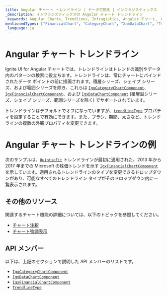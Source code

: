 ```yaml
---
title: Angular チャート トレンドライン | データ可視化 | インフラジスティックス
_description: インフラジスティックスの Angular チャート トレンドライン
_keywords: Angular Charts, Trendlines, Infragistics, Angular チャート, トレンドライン, インフラジスティックス
mentionedTypes: ["FinancialChart", "CategoryChart", "XamDataChart", "TrendLineType"]
_language: ja
---
```


# Angular チャート トレンドライン

Ignite UI for Angular チャートでは、トレンドラインはトレンドの識別やデータ内のパターンの検索に役立ちます。トレンドラインは、常にチャートにバインドされたデータ ポイントの前に描画されます。積層シリーズ、シェイプ シリーズ、および範囲シリーズを除き、これらは [`IgxCategoryChartComponent`]({environment:dvApiBaseUrl}/products/ignite-ui-angular/api/docs/typescript/latest/classes/igxcategorychartcomponent.html)、[`IgxFinancialChartComponent`]({environment:dvApiBaseUrl}/products/ignite-ui-angular/api/docs/typescript/latest/classes/igxfinancialchartcomponent.html)、および [`IgxDataChartComponent`]({environment:dvApiBaseUrl}/products/ignite-ui-angular/api/docs/typescript/latest/classes/igxdatachartcomponent.html) (積層型シリーズ、シェイプ シリーズ、範囲シリーズを除く) でサポートされています。

トレンドラインはデフォルトでオフになっていますが、[`trendLineType`]({environment:dvApiBaseUrl}/products/ignite-ui-angular/api/docs/typescript/latest/classes/igxdomainchartcomponent.html#trendlinetype) プロパティを設定することで有効にできます。また、ブラシ、期間、太さなど、トレンドラインの複数の外観プロパティを変更できます。

# Angular チャート トレンドラインの例

次のサンプルは、[`QuinticFit`]({environment:dvApiBaseUrl}/products/ignite-ui-angular/api/docs/typescript/latest/enums/trendlinetype.html#quinticfit) トレンドラインが最初に適用された、2013 年から 2017 年までの Microsoft の株価トレンドを示す [`IgxFinancialChartComponent`]({environment:dvApiBaseUrl}/products/ignite-ui-angular/api/docs/typescript/latest/classes/igxfinancialchartcomponent.html) を示しています。適用されるトレンドラインのタイプを変更できるドロップダウンがあり、可能なすべてのトレンドライン タイプがそのドロップダウン内に一覧表示されます。

<code-view style="height: 500px"
           data-demos-base-url="{environment:dvDemosBaseUrl}"
           iframe-src="{environment:dvDemosBaseUrl}/charts/financial-chart-trendlines"
           alt="Angular トレンドラインの例"
           github-src="charts/financial-chart/trendlines">
</code-view>

<div class="divider--half"></div>

## その他のリソース

関連するチャート機能の詳細については、以下のトピックを参照してください。

-   [チャート注釈](chart-annotations.md)
-   [チャート強調表示](chart-highlighting.md)

## API メンバー

以下は、上記のセクションで説明した API メンバーのリストです。

-   [`IgxCategoryChartComponent`]({environment:dvApiBaseUrl}/products/ignite-ui-angular/api/docs/typescript/latest/classes/igxcategorychartcomponent.html)
-   [`IgxDataChartComponent`]({environment:dvApiBaseUrl}/products/ignite-ui-angular/api/docs/typescript/latest/classes/igxdatachartcomponent.html)
-   [`IgxFinancialChartComponent`]({environment:dvApiBaseUrl}/products/ignite-ui-angular/api/docs/typescript/latest/classes/igxfinancialchartcomponent.html)
-   [`TrendlineType`]({environment:dvApiBaseUrl}/products/ignite-ui-angular/api/docs/typescript/latest/enums/trendlinetype.html)
